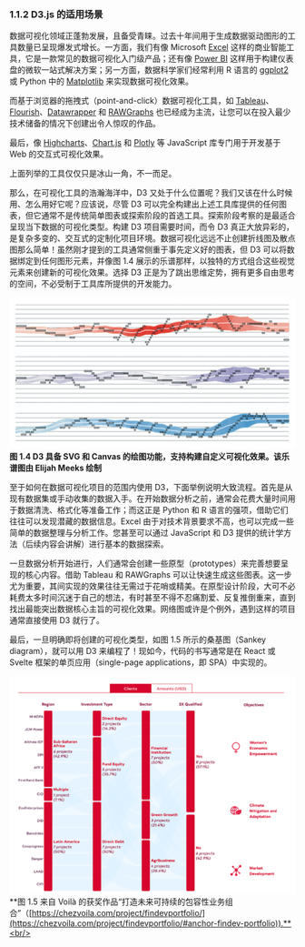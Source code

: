 ### 1.1.2 D3.js 的适用场景

数据可视化领域正蓬勃发展，且备受青睐。过去十年间用于生成数据驱动图形的工具数量已呈现爆发式增长。一方面，我们有像 Microsoft [Excel](https://www.microsoft.com/en-us/microsoft-365/excel) 这样的商业智能工具，它是一款常见的数据可视化入门级产品；还有像 [Power BI](https://powerbi.microsoft.com/en-us/) 这样用于构建仪表盘的微软一站式解决方案；另一方面，数据科学家们经常利用 R 语言的 [ggplot2](https://ggplot2.tidyverse.org/) 或 Python 中的 [Matplotlib](https://matplotlib.org/) 来实现数据可视化效果。

而基于浏览器的拖拽式（point-and-click）数据可视化工具，如 [Tableau](https://www.tableau.com/)、[Flourish](https://flourish.studio/)、[Datawrapper](https://www.datawrapper.de/) 和 [RAWGraphs](https://www.rawgraphs.io/) 也已经成为主流，让您可以在投入最少技术储备的情况下创建出令人惊叹的作品。

最后，像 [Highcharts](https://www.highcharts.com/)、[Chart.js](https://www.chartjs.org/) 和 [Plotly](https://plotly.com/) 等 JavaScript 库专门用于开发基于 Web 的交互式可视化效果。

上面列举的工具仅仅只是冰山一角，不一而足。

那么，在可视化工具的浩瀚海洋中，D3 又处于什么位置呢？我们又该在什么时候用、怎么用好它呢？应该说，尽管 D3 可以完全构建出上述工具库提供的任何图表，但它通常不是传统简单图表或探索阶段的首选工具。探索阶段考察的是最适合呈现当下数据的可视化类型。构建 D3 项目需要时间，而令 D3 真正大放异彩的，是复杂多变的、交互式的定制化项目环境。数据可视化远远不止创建折线图及散点图那么简单！虽然刚才提到的工具通常侧重于事先定义好的图表，但 D3 可以将数据绑定到任何图形元素，并像图 1.4 展示的乐谱那样，以独特的方式组合这些视觉元素来创建新的可视化效果。选择 D3 正是为了跳出思维定势，拥有更多自由思考的空间，不必受制于工具库所提供的开发能力。

![图 1.4 D3 具备 SVG 和 Canvas 的绘图功能](../../../assets/1.4.png)
<br/>**图 1.4 D3 具备 SVG 和 Canvas 的绘图功能，支持构建自定义可视化效果。该乐谱图由 Elijah Meeks 绘制**<br/>

至于如何在数据可视化项目的范围内使用 D3，下面举例说明大致流程。首先是从现有数据集或手动收集的数据入手。在开始数据分析之前，通常会花费大量时间用于数据清洗、格式化等准备工作；而这正是 Python 和 R 语言的强项，借助它们往往可以发现潜藏的数据信息。Excel 由于对技术背景要求不高，也可以完成一些简单的数据整理与分析工作。您甚至可以通过 JavaScript 和 D3 提供的统计学方法（后续内容会讲解）进行基本的数据探索。

一旦数据分析开始进行，人们通常会创建一些原型（prototypes）来完善想要呈现的核心内容。借助 Tableau 和 RAWGraphs 可以让快速生成这些图表。这一步尤为重要，其间实现的效果往往无需过于花哨或精美。在原型设计阶段，大可不必耗费太多时间沉迷于自己的想法，有时甚至不得不忍痛割爱、反复推倒重来，直到找出最能突出数据核心主旨的可视化效果。网络图或许是个例外，遇到这样的项目通常直接使用 D3 就行了。

最后，一旦明确即将创建的可视化类型，如图 1.5 所示的桑基图（Sankey diagram），就可以用 D3 来编程了！现如今，代码的书写通常是在 React 或 Svelte 框架的单页应用（single-page applications，即 SPA）中实现的。

![图 1.5 来自 Voilà 的获奖作品“打造未来可持续的包容性业务组合”](../../../assets/1.5.png)<br/>
**图 1.5 来自 Voilà 的获奖作品“打造未来可持续的包容性业务组合”（[https://chezvoila.com/project/findevportfolio/](https://chezvoila.com/project/findevportfolio/#anchor-findev-portfolio)).**<br/>
